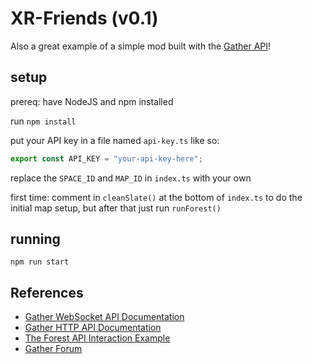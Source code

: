 # XR-Friends (v0.1)


Also a great example of a simple mod built with the [Gather API](https://gathertown.notion.site/Gather-Websocket-API-bf2d5d4526db412590c3579c36141063)!

## setup

prereq: have NodeJS and npm installed

run `npm install`

put your API key in a file named `api-key.ts` like so:

```js
export const API_KEY = "your-api-key-here";
```

replace the `SPACE_ID` and `MAP_ID` in `index.ts` with your own

first time: comment in `cleanSlate()` at the bottom of `index.ts` to do the initial map setup, but after that just run `runForest()`

## running

`npm run start`


## References

* [Gather WebSocket API Documentation](https://gathertown.notion.site/Gather-Websocket-API-bf2d5d4526db412590c3579c36141063)
* [Gather HTTP API Documentation](https://www.notion.so/Gather-HTTP-API-3bbf6c59325f40aca7ef5ce14c677444)
* [The Forest API Interaction Example](https://github.com/gathertown/the-forest)
* [Gather Forum](https://forum.gather.town/c/developers/api-questions/9)